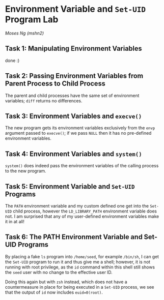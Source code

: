 # Environment Variable and `Set-UID` Program Lab

_Moses Ng (mshn2)_

## Task 1: Manipulating Environment Variables

done :)

## Task 2: Passing Environment Variables from Parent Process to Child Process

The parent and child processes have the same set of environment variables; `diff` returns no differences.

## Task 3: Environment Variables and `execve()`

The new program gets its environment variables exclusively from the `envp` argument passed to `execve()`; if we pass `NULL` then it has no pre-defined environment variables.

## Task 4: Environment Variables and `system()`

`system()` does indeed pass the environment variables of the calling process to the new program.

## Task 5: Environment Variable and `Set-UID` Programs

The `PATH` environment variable and my custom defined one get into the `Set-UID` child process, however the `LD_LIBRARY_PATH` environment variable does not. I am surprised that any of my user-defined environment variables make it in at all!

## Task 6: The PATH Environment Variable and Set-UID Programs

By placing a fake `ls` program into `/home/seed`, for example `/bin/sh`, I can get the `Set-UID` program to run it and thus give me a shell; however, it is not running with root privilege, as the `id` command within this shell still shows the `seed` user with no change to the effective user ID.

Doing this again but with `zsh` instead, which does not have a countermeasure in place for being executed in a `Set-UID` process, we see that the output of `id` now includes `euid=0(root)`.

